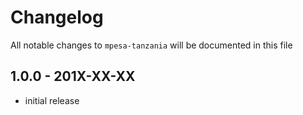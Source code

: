 # Changelog

All notable changes to `mpesa-tanzania` will be documented in this file

## 1.0.0 - 201X-XX-XX

- initial release
